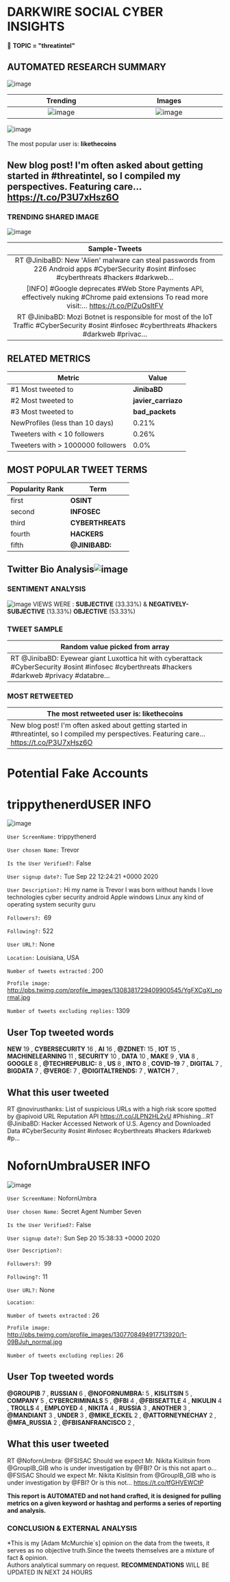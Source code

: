 # DARKWIRE SOCIAL CYBER INSIGHTS 
&#x1F34E; **TOPIC = "threatintel"**

## AUTOMATED RESEARCH SUMMARY
  ![image](darkLogo.png)   

|  Trending  |   Images | 
:-------------------------:|:-------------------------:
|  ![image](assets/threatintel/imageFile1.jpg)     <img width=200/> | ![image](assets/threatintel/imageFile2.jpg) <img width=200/> |   
 
 
![image](assets/threatintel/TWEETS.png)
<br></br>
The most popular user is: **likethecoins**  
 

## New blog post! I'm often asked about getting started in #threatintel, so I compiled my perspectives. Featuring care… https://t.co/P3U7xHsz6O 

  




### TRENDING SHARED IMAGE

![image](assets/threatintel/twitterPostedImage.png)



|                **Sample-Tweets**        |
| :-------------: |
| RT @JinibaBD: New 'Alien' malware can steal passwords from 226 Android apps #CyberSecurity #osint #infosec #cyberthreats #hackers #darkweb… |
| [INFO] #Google deprecates #Web Store Payments API, effectively nuking #Chrome paid extensions To read more visit:… https://t.co/PIZuOsItFV |
| RT @JinibaBD: Mozi Botnet is responsible for most of the IoT Traffic #CyberSecurity #osint #infosec #cyberthreats #hackers #darkweb #privac… |

## RELATED METRICS<br>
| Metric | Value |
| ------------- | ------------- |
| #1 Most tweeted to  | **JinibaBD** |
| #2 Most tweeted to  | **javier_carriazo** |
| #3 Most tweeted to  | **bad_packets** |
| NewProfiles (less than 10 days) | 0.21%  |
| Tweeters with < 10 followers  | 0.26%|
| Tweeters with > 1000000 followers  | 0.0%  |



## MOST POPULAR TWEET TERMS 


| Popularity Rank  | Term |
| ------------- | ------------- |
| first  | **OSINT**  |
| second  | **INFOSEC**  |
| third  | **CYBERTHREATS** |
| fourth  | **HACKERS**  |
| fifth  | **@JINIBABD:**  |


## Twitter Bio Analysis![image](assets/threatintel/BIO.png)
### SENTIMENT ANALYSIS
![image](assets/threatintel/sentiment.png)
VIEWS WERE : **SUBJECTIVE**  (33.33%) & **NEGATIVELY-SUBJECTIVE** (13.33%) **OBJECTIVE** (53.33%)

### TWEET SAMPLE 
| Random value picked from array |
| ------------- |
|RT @JinibaBD: Eyewear giant Luxottica hit with cyberattack #CyberSecurity #osint #infosec #cyberthreats #hackers #darkweb #privacy #databre… |

### MOST RETWEETED 

| The most retweeted user is: **likethecoins**  |
| ------------- |
| New blog post! I'm often asked about getting started in #threatintel, so I compiled my perspectives. Featuring care… https://t.co/P3U7xHsz6O |

# Potential Fake Accounts
 
# trippythenerdUSER INFO
![image](http://pbs.twimg.com/profile_images/1308381729409900545/YgFXCgXI_normal.jpg)
 
`User ScreenName:` trippythenerd 
 
`User chosen Name:` Trevor 
 
`Is the User Verified?:` False 
 
`User signup date?:` Tue Sep 22 12:24:21 +0000 2020 
 
`User Description?:` Hi my name is Trevor I was born without hands I love technologies cyber security android Apple windows Linux any kind of operating system security guru 
 
`Followers?: `69 
 
`Following?:` 522 
 
`User URL?:` None 
 
`Location:` Louisiana, USA 
 
`Number of tweets extracted`  : 200 
 
`Profile image:` http://pbs.twimg.com/profile_images/1308381729409900545/YgFXCgXI_normal.jpg 
 
`Number of tweets excluding replies:` 1309 
 

 

 
## User Top tweeted words 
 
**NEW** 19 , **CYBERSECURITY** 16 , **AI** 16 , **@ZDNET:** 15 , **IOT** 15 , **MACHINELEARNING** 11 , **SECURITY** 10 , **DATA** 10 , **MAKE** 9 , **VIA** 8 , **GOOGLE** 8 , **@TECHREPUBLIC:** 8 , **US** 8 , **INTO** 8 , **COVID-19** 7 , **DIGITAL** 7 , **BIGDATA** 7 , **@VERGE:** 7 , **@DIGITALTRENDS:** 7 , **WATCH** 7 , 
 
## What this user tweeted
 
RT @novirusthanks: List of suspicious URLs with a high risk score spotted by @apivoid URL Reputation API https://t.co/JLPN2HL2vU #Phishing…RT @JinibaBD: Hacker Accessed Network of U.S. Agency and Downloaded Data 
#CyberSecurity #osint #infosec #cyberthreats #hackers #darkweb #p…
 
# NofornUmbraUSER INFO
![image](http://pbs.twimg.com/profile_images/1307708494917713920/1-09BJuh_normal.jpg)
 
`User ScreenName:` NofornUmbra 
 
`User chosen Name:` Secret Agent Number Seven 
 
`Is the User Verified?:` False 
 
`User signup date?:` Sun Sep 20 15:38:33 +0000 2020 
 
`User Description?:`  
 
`Followers?: `99 
 
`Following?:` 11 
 
`User URL?:` None 
 
`Location:`  
 
`Number of tweets extracted`  : 26 
 
`Profile image:` http://pbs.twimg.com/profile_images/1307708494917713920/1-09BJuh_normal.jpg 
 
`Number of tweets excluding replies:` 26 
 

 

 
## User Top tweeted words 
 
**@GROUPIB** 7 , **RUSSIAN** 6 , **@NOFORNUMBRA:** 5 , **KISLITSIN** 5 , **COMPANY** 5 , **CYBERCRIMINALS** 5 , **@FBI** 4 , **@FBISEATTLE** 4 , **NIKULIN** 4 , **TROLLS** 4 , **EMPLOYED** 4 , **NIKITA** 4 , **RUSSIA** 3 , **ANOTHER** 3 , **@MANDIANT** 3 , **UNDER** 3 , **@MIKE_ECKEL** 2 , **@ATTORNEYNECHAY** 2 , **@MFA_RUSSIA** 2 , **@FBISANFRANCISCO** 2 , 
 
## What this user tweeted
 
RT @NofornUmbra: @FSISAC Should we expect Mr. Nikita Kislitsin from @GroupIB_GIB who is under investigation by @FBI? Or is this not apart o…@FSISAC Should we expect Mr. Nikita Kislitsin from @GroupIB_GIB who is under investigation by @FBI? Or is this not… https://t.co/tfGHVEWCtP
 

<b> This report is AUTOMATED and not hand crafted, it is designed for pulling metrics on a given keyword or hashtag and performs a series of reporting and analysis.</b>  
### CONCLUSION & EXTERNAL ANALYSIS

*This is my [Adam McMurchie`s] opinion on the data from the tweets, it serves as no objective truth.Since the tweets themselves are a mixture of fact & opinion.<br>
Authors analytical summary on request.
**RECOMMENDATIONS** WILL BE UPDATED IN NEXT  24 HOURS <br>